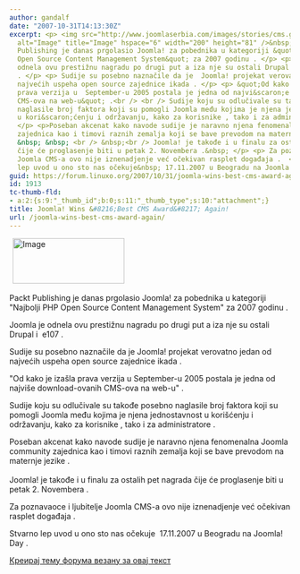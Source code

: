 ```yaml
---
author: gandalf
date: "2007-10-31T14:13:30Z"
excerpt: <p> <img src="http://www.joomlaserbia.com/images/stories/cms.gif" border="0"
  alt="Image" title="Image" hspace="6" width="200" height="81" />&nbsp; </p> <p> Packt
  Publishing je danas prgolasio Joomla! za pobednika u kategoriji &quot;Najbolji PHP
  Open Source Content Management System&quot; za 2007 godinu . </p> <p> Joomla je
  odnela ovu prestižnu nagradu po drugi put a iza nje su ostali Drupal i&nbsp; e107
  . </p> <p> Sudije su posebno naznačile da je  Joomla! projekat verovatno jedan od
  najvećih uspeha open source zajednice ikada . </p> <p> &quot;Od kako je iza&scaron;la
  prava verzija u  September-u 2005 postala je jedna od najvi&scaron;e download-ovanih
  CMS-ova na web-u&quot; .<br /> <br /> Sudije koju su odlučivale su takođe posebno
  naglasile broj faktora koji su pomogli Joomla među kojima je njena jednostavnost
  u kori&scaron;ćenju i održavanju, kako za korisnike , tako i za administratore .
  </p> <p>Poseban akcenat kako navode sudije je naravno njena fenomenalna Joomla community
  zajednica kao i timovi raznih zemalja koji se bave prevodom na maternje jezike .
  &nbsp; &nbsp; <br /> &nbsp;<br /> Joomla! je takođe i u finalu za ostalih pet nagrada
  čije će proglasenje biti u petak 2. Novembera .&nbsp; </p> <p> Za poznavaoce i ljubitelje
  Joomla CMS-a ovo nije iznenadjenje već očekivan rasplet događaja .  </p> <p> Stvarno
  lep uvod u ono sto nas očekuje&nbsp; 17.11.2007 u Beogradu na Joomla! Day .&nbsp;  </p>
guid: https://forum.linuxo.org/2007/10/31/joomla-wins-best-cms-award-again/
id: 1913
tc-thumb-fld:
- a:2:{s:9:"_thumb_id";b:0;s:11:"_thumb_type";s:10:"attachment";}
title: Joomla! Wins &#8216;Best CMS Award&#8217; Again!
url: /joomla-wins-best-cms-award-again/
---
```

<img src="http://www.joomlaserbia.com/images/stories/cms.gif" border="0" alt="Image" title="Image" hspace="6" width="200" height="81" />&nbsp; 

Packt Publishing je danas prgolasio Joomla! za pobednika u kategoriji "Najbolji PHP Open Source Content Management System" za 2007 godinu . 

Joomla je odnela ovu prestižnu nagradu po drugi put a iza nje su ostali Drupal i&nbsp; e107 . 

Sudije su posebno naznačile da je Joomla! projekat verovatno jedan od najvećih uspeha open source zajednice ikada . 

"Od kako je iza&scaron;la prava verzija u September-u 2005 postala je jedna od najvi&scaron;e download-ovanih CMS-ova na web-u" .

Sudije koju su odlučivale su takođe posebno naglasile broj faktora koji su pomogli Joomla među kojima je njena jednostavnost u kori&scaron;ćenju i održavanju, kako za korisnike , tako i za administratore . 

Poseban akcenat kako navode sudije je naravno njena fenomenalna Joomla community zajednica kao i timovi raznih zemalja koji se bave prevodom na maternje jezike . &nbsp; &nbsp;  
&nbsp;  
Joomla! je takođe i u finalu za ostalih pet nagrada čije će proglasenje biti u petak 2. Novembera .&nbsp; 

Za poznavaoce i ljubitelje Joomla CMS-a ovo nije iznenadjenje već očekivan rasplet događaja . 

Stvarno lep uvod u ono sto nas očekuje&nbsp; 17.11.2007 u Beogradu na Joomla! Day .&nbsp; 

<!--break-->

[Креирај тему форума везану за овај текст](https://linuxo.org/nova-tema-na-forumu/?se_pid=1913)